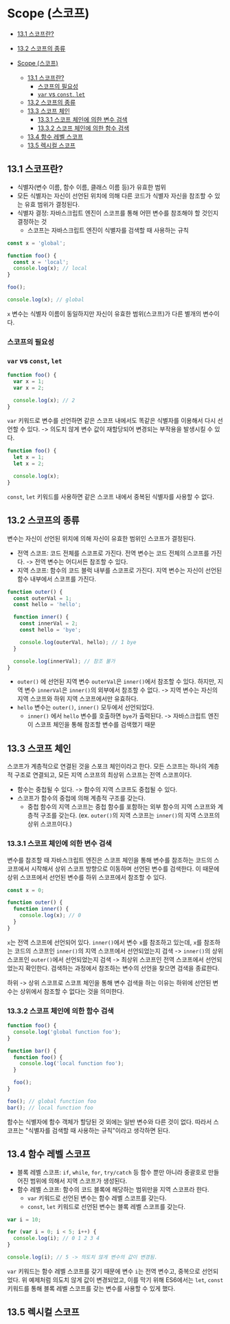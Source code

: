 # Scope (스코프)

- [13.1 스코프란?](#131-스코프란)

- [13.2 스코프의 종류](#132-스코프의-종류)

- [Scope (스코프)](#scope-스코프)
  - [13.1 스코프란?](#131-스코프란)
    - [스코프의 필요성](#스코프의-필요성)
    - [`var` vs `const`, `let`](#var-vs-const-let)
  - [13.2 스코프의 종류](#132-스코프의-종류)
  - [13.3 스코프 체인](#133-스코프-체인)
    - [13.3.1 스코프 체인에 의한 변수 검색](#1331-스코프-체인에-의한-변수-검색)
    - [13.3.2 스코프 체인에 의한 함수 검색](#1332-스코프-체인에-의한-함수-검색)
  - [13.4 함수 레벨 스코프](#134-함수-레벨-스코프)
  - [13.5 렉시컬 스코프](#135-렉시컬-스코프)

## 13.1 스코프란?

- 식별자(변수 이름, 함수 이름, 클래스 이름 등)가 유효한 범위
- 모든 식별자는 자신이 선언된 위치에 의해 다른 코드가 식별자 자신을 참조할 수 있는 유효 범위가 결정된다.
- 식별자 결정: 자바스크립트 엔진이 스코프를 통해 어떤 변수를 참조해야 할 것인지 결정하는 것
  - 스코프는 자바스크립트 엔진이 식별자를 검색할 때 사용하는 규칙

```javascript
const x = 'global';

function foo() {
  const x = 'local';
  console.log(x); // local
}

foo();

console.log(x); // global
```

`x` 변수는 식별자 이름이 동일하지만 자신이 유효한 범위(스코프)가 다른 별개의 변수이다.

### 스코프의 필요성

### `var` vs `const`, `let`

```javascript
function foo() {
  var x = 1;
  var x = 2;

  console.log(x); // 2
}
```

`var` 키워드로 변수를 선언하면 같은 스코프 내에서도 똑같은 식별자를 이용해서 다시 선언할 수 있다. -> 의도치 않게 변수 값이 재할당되어 변경되는 부작용을 발생시킬 수 있다.

```javascript
function foo() {
  let x = 1;
  let x = 2;

  console.log(x);
}
```

`const`, `let` 키워드를 사용하면 같은 스코프 내에서 중복된 식별자를 사용할 수 없다.

## 13.2 스코프의 종류

변수는 자신이 선언된 위치에 의해 자신이 유효한 범위인 스코프가 결정된다.

- 전역 스코프: 코드 전체를 스코프로 가진다. 전역 변수는 코드 전체의 스코프를 가진다. -> 전역 변수는 어디서든 참조할 수 있다.
- 지역 스코프: 함수의 코드 블럭 내부를 스코프로 가진다. 지역 변수는 자신이 선언된 함수 내부에서 스코프를 가진다.

```javascript
function outer() {
  const outerVal = 1;
  const hello = 'hello';

  function inner() {
    const innerVal = 2;
    const hello = 'bye';

    console.log(outerVal, hello); // 1 bye
  }

  console.log(innerVal); // 참조 불가
}
```

- `outer()` 에 선언된 지역 변수 `outerVal`은 `inner()`에서 참조할 수 있다. 하지만, 지역 변수 `innerVal`은 `inner()`의 외부에서 참조할 수 없다. -> 지역 변수는 자신의
  지역 스코프와 하위 지역 스코프에서만 유효하다.
- `hello` 변수는 `outer()`, `inner()` 모두에서 선언되었다.
  - `inner()` 에서 `hello` 변수를 호출하면 `bye`가 출력된다. -> 자바스크립트 엔진이 스코프 체인을 통해 참조할 변수를 검색했기 때문

## 13.3 스코프 체인

스코프가 계층적으로 연결된 것을 스포크 체인이라고 한다. 모든 스코프는 하나의 계층적 구조로 연결되고, 모든 지역 스코프의 최상위 스코프는 전역 스코프이다.

- 함수는 중첩될 수 있다. -> 함수의 지역 스코프도 중첩될 수 있다.
- 스코프가 함수의 중첩에 의해 계층적 구조를 갖는다.
  - 중첩 함수의 지역 스코프는 중첩 함수를 포함하는 외부 함수의 지역 스코프와 계층적 구조를 갖는다. (ex. `outer()`의 지역 스코프는 `inner()`의 지역 스코프의 상위 스코프이다.)

### 13.3.1 스코프 체인에 의한 변수 검색

변수를 참조할 때 자바스크립트 엔진은 스코프 체인을 통해 변수를 참조하는 코드의 스코프에서 시작해서 상위 스코프 방향으로 이동하며 선언된 변수를 검색한다. 이 때문에 상위 스코프에서 선언된 변수를 하위 스코프에서
참조할 수 있다.

```javascript
const x = 0;

function outer() {
  function inner() {
    console.log(x); // 0
  }
}
```

`x`는 전역 스코프에 선언되어 있다. `inner()`에서 변수 `x`를 참조하고 있는데, `x`를 참조하는 코드의 스코프인 `inner()`의 지역 스코프에서 선언되었는지 검색 -> `inner()`의 상위
스코프인 `outer()`에서 선언되었는지 검색 -> 최상위 스코프인 전역 스코프에서 선언되었는지 확인한다. 검색하는 과정에서 참조하는 변수의 선언을 찾으면 검색을 종료한다.

하위 -> 상위 스코프로 스코프 체인을 통해 변수 검색을 하는 이유는 하위에 선언된 변수는 상위에서 참조할 수 없다는 것을 의미한다.

### 13.3.2 스코프 체인에 의한 함수 검색

```javascript
function foo() {
  console.log('global function foo');
}

function bar() {
  function foo() {
    console.log('local function foo');
  }

  foo();
}

foo(); // global function foo
bar(); // local function foo
```

함수는 식별자에 함수 객체가 할당된 것 외에는 일반 변수와 다른 것이 없다. 따라서 스코프는 "식별자를 검색할 때 사용하는 규칙"이라고 생각하면 된다.

## 13.4 함수 레벨 스코프

- 블록 레벨 스코프: `if`, `while`, `for`, `try/catch` 등 함수 뿐만 아니라 중괄호로 만들어진 범위에 의해서 지역 스코프가 생성된다.
- 함수 레벨 스코프: 함수의 코드 블록에 해당하는 범위만을 지역 스코프라 한다.
  - `var` 키워드로 선언된 변수는 함수 레벨 스코프를 갖는다.
  - `const`, `let` 키워드로 선언된 변수는 블록 레벨 스코프를 갖는다.

```javascript
var i = 10;

for (var i = 0; i < 5; i++) {
  console.log(i); // 0 1 2 3 4
}

console.log(i); // 5 -> 의도치 않게 변수의 값이 변경됨.
```

`var` 키워드는 함수 레벨 스코프를 갖기 때문에 변수 `i`는 전역 변수고, 중복으로 선언되었다. 위 예제처럼 의도치 않게 값이 변경되었고, 이를 막기 위해 ES6에서는 `let`, `const` 키워드를 통해
블록 레벨 스코프를 갖는 변수를 사용할 수 있게 했다.

## 13.5 렉시컬 스코프
